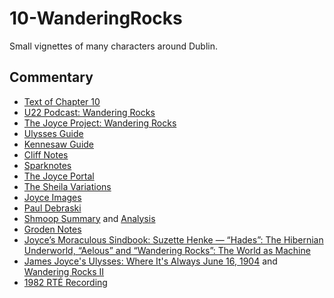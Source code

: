 # 10-WanderingRocks

Small vignettes of many characters around Dublin.

## Commentary

- [Text of Chapter 10](http://www.online-literature.com/james_joyce/ulysses/10/)
- [U22 Podcast: Wandering Rocks](https://u22pod.com/episodes/episode-10-wandering-rocks)
- [The Joyce Project: Wandering Rocks](http://m.joyceproject.com/chapters/wrocks.html)
- [Ulysses Guide](http://www.ulyssesguide.com/10-wandering-rocks)
- [Kennesaw Guide](http://web.archive.org/web/20120515105005/http://ksumail.kennesaw.edu:80/~mglosup/ulysses/rocks.htm)
- [Cliff Notes](http://www.cliffsnotes.com/literature/u/ulysses/summary-and-analysis/chapter-10)
- [Sparknotes](http://www.sparknotes.com/lit/ulysses/section10.rhtml)
- [The Joyce Portal](http://web.archive.org/web/20130409060521/http://www.robotwisdom.com/jaj/ulysses/index.html#wrocks)
- [The Sheila Variations](http://www.sheilaomalley.com/?p=7585)
- [Joyce Images](http://www.joyceimages.com/chapter/10/)
- [Paul Debraski](https://ijustreadaboutthat.wordpress.com/2010/08/02/james-joyce%E2%80%93week-4-ulysses-1922/)
- [Shmoop Summary](https://www.shmoop.com/ulysses-joyce/episode-10-the-wandering-rocks-summary.html) and [Analysis](https://www.shmoop.com/ulysses-joyce/the-wandering-rocks-analysis-summary.html)
- [Groden Notes](http://www.michaelgroden.com/notes/open10.html)
- [Joyce’s Moraculous Sindbook: Suzette Henke — “Hades”: The Hibernian Underworld, “Aelous” and “Wandering Rocks”: The World as Machine](https://ohiostatepress.org/books/Complete%20PDFs/Henke%20Joyces/07.pdf)
- [James Joyce's Ulysses: Where It's Always June 16, 1904](http://loki.stockton.edu/~kinsellt/projects/ulysses/storyReader$27.html) and [Wandering Rocks II](http://loki.stockton.edu/~kinsellt/projects/ulysses/storyReader$28.html)
- [1982 RTÉ Recording](https://archive.org/download/Ulysses-Audiobook-Merged/10__Wandering_Rocks.mp3)
